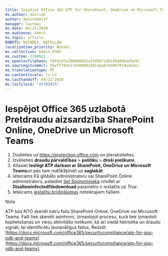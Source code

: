 ```yaml
---
title: Iespējot Office 365 ATP for SharePoint, OneDrive un Microsoft Teams
ms.author: deniseb
author: denisebmsft
manager: laurawi
ms.date: 04/21/2020
ms.audience: Admin
ms.topic: article
ROBOTS: NOINDEX, NOFOLLOW
localization_priority: Normal
ms.collection: Admin_O365
ms.custom: 3100021
ms.openlocfilehash: fdfdc97a198898051a3388672d01994d96dd5e97
ms.sourcegitcommit: 55eff703a17e500681d8fa6a87eb067019ade3cc
ms.translationtype: MT
ms.contentlocale: lv-LV
ms.lasthandoff: 04/22/2020
ms.locfileid: "43703433"
---
```

# <a name="enable-office-365-advanced-threat-protection-for-sharepoint-online-onedrive-and-microsoft-teams"></a>Iespējot Office 365 uzlabotā Pretdraudu aizsardzība SharePoint Online, OneDrive un Microsoft Teams

1. Dodieties uz https://protection.office.com un pierakstieties.
2. Izvēlieties **draudu pārvaldības** > **politiku** > **droši pielikumi**.
3. Atlasiet **Ieslēgt ATP darbam ar SharePoint, OneDrive un Microsoft Teams**un pēc tam noklikšķiniet uz **saglabāt**.
4. Ieteicams Kā globālo administratoru vai SharePoint Online administrators, palaidiet [Set Sponomnieka](https://docs.microsoft.com/powershell/module/sharepoint-online/Set-SPOTenant?view=sharepoint-ps) cmdlet ar **Disallowinfectedfiledownload** parametrs ir iestatīts uz *True*.
5. Ieteicams [Iestatītu brīdinājumus](https://docs.microsoft.com/office365/securitycompliance/turn-on-atp-for-spo-odb-and-teams#set-up-alerts-for-detected-files) noteiktajiem failiem.

> [!NOTE]
> ATP būs NTO skenēt katru failu SharePoint Online, OneDrive vai Microsoft Teams. Faili tiek skenēti asinhroni, izmantojot procesu, kurā tiek izmantoti koplietošanas un viesu aktivitāšu notikumi, kā arī viedā heiristika un draudu signāli, lai identificētu ļaunprātīgus failus. Redzēt [https://docs.microsoft.com/office365/securitycompliance/atp-for-spo-odb-and-teams](https://docs.microsoft.com/office365/securitycompliance/atp-for-spo-odb-and-teams).